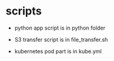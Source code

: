 # scripts

- python app script is in python folder

- S3 transfer script is in file_transfer.sh

- kubernetes pod part is in kube.yml
